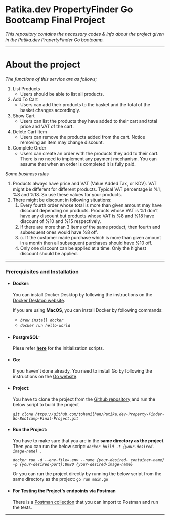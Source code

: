 
# Patika.dev PropertyFinder Go Bootcamp Final Project

*This repository contains the necessary codes &amp; info about the project given in the Patika.dev PropertyFinder Go bootcamp.*

---

# About the project

*The functions of this service are as follows;*

1. List Products
   - Users should be able to list all products.
2. Add To Cart
   - Users can add their products to the basket and the total of the basket changes accordingly.
3. Show Cart
   - Users can list the products they have added to their cart and total price and VAT of the cart.
4. Delete Cart Item
   - Users can remove the products added from the cart. Notice removing an item may change discount.
5. Complete Order
   - Users can create an order with the products they add to their cart. There is no need to implement any payment mechanism. You can assume that when an order is completed it is fully paid.

*Some business rules*

1. Products always have price and VAT (Value Added Tax, or KDV). VAT might be different for different products. Typical VAT percentage is %1, %8 and %18. So use these values for your products.
2. There might be discount in following situations:
   1.  Every fourth order whose total is more than given amount may have discount
depending on products. Products whose VAT is %1 don’t have any discount but products whose VAT is %8 and %18 have discount of %10 and %15 respectively.
   2. If there are more than 3 items of the same product, then fourth and subsequent ones would have %8 off.
   3. c. If the customer made purchase which is more than given amount in a month then all subsequent purchases should have %10 off.
   4. Only one discount can be applied at a time. Only the highest discount should be applied.

---

### Prerequisites and Installation

- #### **Docker:** 
  You can install Docker Desktop by following the instructions on the [Docker Desktop website](https://desktop.docker.com/).

  If you are using **MacOS**, you can install Docker by following commands:
    - *`brew install docker`*
    - *`docker run hello-world`*
  
 
- #### **PostgreSQL:**

  Plese refer [**here**](https://github.com/tohanilhan/Patika.dev-Property-Finder-Go-Bootcamp-Final-Project/blob/main/db/Readme.md) for the initialization scripts.

- #### **Go:**
  
  If you haven't done already, You need to install Go by following the instructions on the [Go website](https://golang.org/doc/install).

- #### **Project:**
  
  You have to clone the project from the [Github repository](https://github.com/tohanilhan/Patika.dev-Property-Finder-Go-Bootcamp-Final-Project) and run the below script to build the project
   
   *`git clone https://github.com/tohanilhan/Patika.dev-Property-Finder-Go-Bootcamp-Final-Project.git`*

- #### **Run the Project:**

     You have to make sure that you are in the **same directory as the project**. Then you can run the below script:
    *`docker build -t {your-desired-image-name} .`*

     *`docker run -d --env-file=.env --name {your-desired- container-name} -p {your-desired-port}:8080 {your-desired-image-name}`*
   
  Or you can run the project directly by running the below script from the same directory as the project:
    `go run main.go`

- #### **For Testing the Project's endpoints via Postman**
 
  There is a [Postman collection](https://github.com/tohanilhan/Patika.dev-Property-Finder-Go-Bootcamp-Final-Project/blob/main/PropertyFinder-FinalProject.postman_collection.json) that you can import to Postman and run the tests.

---